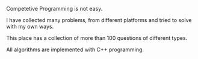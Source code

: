 Competetive Programming is not easy.

I have collected many problems, from different platforms and tried to solve with my own ways.

This place has a collection of more than 100 questions of different types.

All algorithms are implemented with C++ programming.
